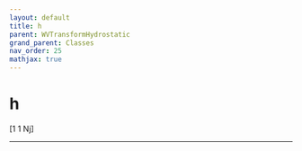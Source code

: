 ```yaml
---
layout: default
title: h
parent: WVTransformHydrostatic
grand_parent: Classes
nav_order: 25
mathjax: true
---
```


#  h

[1 1 Nj]


---

